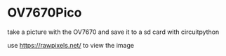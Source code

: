 # OV7670Pico
take a picture with the OV7670 and save it to a sd card with circuitpython

use https://rawpixels.net/ to view the image 
